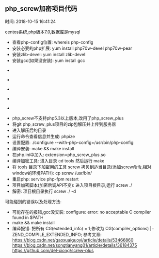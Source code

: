 ## php_screw加密项目代码
时间: 2018-10-15 16:41:24

centos系统,php版本7.0,数据库是mysql
- 查看php-config位置: whereis php-config
- 安装必要的php扩展: yum install php70w-devel php70w-pear
- 安装zlib-devel: yum install zlib-devel
- 安装gcc(如果没安装): yum install gcc
- ~~~下载php_screw源码: wget http://nchc.dl.sourceforge.net/project/php-screw/php-screw/1.5/php_screw-1.5.tar.gz~~~
- ~~~解压文件: tar zxvf php_screw-1.5.tar.gz~~~
- ~~~进入源码目录: cd php_screw_1.5~~~
- ~~~修改加密算法: vim php_screw.h  具体的看参考文章~~~
- ~~~加密密匙: vim my_screw.h  具体的看参考文章~~~
- php_screw不支持php5.3以上版本,改用了php_screw_plus
- 将git php_screw_plus项目的zip包解压并上传到服务器
- 进入解压后的目录
- 运行命令查看信息并生成: phpize
- 设置配置: ./configure --with-php-config=/usr/bin/php-config
- 编译安装: make && make install
- 在php.ini中加入: extension=php_screw_plus.so
- 编译加密工具: 进入目录 cd tools  然后运行 make
- 将 tools 目录下加密用的工具 screw 拷贝到适当目录(添加screw命令,相对window的环境PATH): cp screw /usr/bin/
- 重启php: service php-fpm restart
- 项目加密脚本(加密后调API不变): 进入项目根目录,运行 screw ./
- 解密: 项目根目录执行 screw ./ -d

可能碰到的错误以及处理方法:
- 可能存在的报错,gcc没安装: configure: error: no acceptable C compiler found in $PATH
- make && make install
- 编译报错: 把所有 CG(extended_info) = 1;修改为 CG(compiler_options) |= ZEND_COMPILE_EXTENDED_INFO;
参考文章:
https://blog.csdn.net/gaoxuaiguoyi/article/details/53466860
https://blog.csdn.net/songtianyang01/article/details/36184375
https://github.com/del-xiong/screw-plus